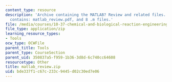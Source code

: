 ```yaml
---
content_type: resource
description: 'Archive containing the MATLAB? Review and related files. The ZIP file
  contains: matlab_review.pdf, and 8 .m files.'
file: /media/courses/10-37-chemical-and-biological-reaction-engineering-spring-2007/bde337f1c67c233c9445d02c30ed7e06_matlab_review.zip
file_type: application/zip
learning_resource_types:
- Tools
ocw_type: OCWFile
parent_title: Tools
parent_type: CourseSection
parent_uid: 350837a5-f959-1b36-3d8d-6c740cc64608
resourcetype: Other
title: matlab_review.zip
uid: bde337f1-c67c-233c-9445-d02c30ed7e06
---
```

